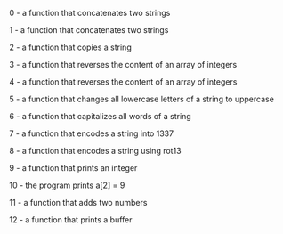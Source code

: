 0 - a function that concatenates two strings

1 - a function that concatenates two strings

2 - a function that copies a string

3 - a function that reverses the content of an array of integers

4 - a function that reverses the content of an array of integers

5 - a function that changes all lowercase letters of a string to uppercase

6 - a function that capitalizes all words of a string

7 - a function that encodes a string into 1337

8 - a function that encodes a string using rot13

9 - a function that prints an integer

10 - the program prints a[2] = 9

11 - a function that adds two numbers

12 - a function that prints a buffer
